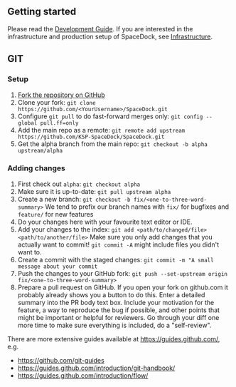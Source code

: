 ## Getting started

Please read the [Development Guide](https://github.com/KSP-SpaceDock/SpaceDock/wiki/Development-Guide).
If you are interested in the infrastructure and production setup of SpaceDock, see [Infrastructure](https://github.com/KSP-SpaceDock/SpaceDock/wiki/Infrastructure).


## GIT

### Setup

1) [Fork the repository on GitHub](https://guides.github.com/activities/forking/)
2) Clone your fork: `git clone https://github.com/<YourUsername>/SpaceDock.git`
3) Configure `git pull` to do fast-forward merges only: `git config --global pull.ff=only`
4) Add the main repo as a remote: `git remote add upstream https://github.com/KSP-SpaceDock/SpaceDock.git`
5) Get the alpha branch from the main repo: `git checkout -b alpha upstream/alpha`


### Adding changes

1) First check out `alpha`: `git checkout alpha`
2) Make sure it is up-to-date: `git pull upstream alpha`
3) Create a new branch: `git checkout -b fix/<one-to-three-word-summary>`
   We tend to prefix our branch names with `fix/` for bugfixes and `feature/` for new features
4) Do your changes here with your favourite text editor or IDE.
5) Add your changes to the index: `git add <path/to/changed/file> <path/to/another/file>`
   Make sure you only add changes that you actually want to commit! `git commit -A` might include files you didn't want to.
6) Create a commit with the staged changes: `git commit -m "A small message about your commit`
7) Push the changes to your GitHub fork: `git push --set-upstream origin fix/<one-to-three-word-summary>`
8) Prepare a pull request on GitHub. If you open your fork on github.com it probably already shows you a button to do this.
   Enter a detailed summary into the PR body text box.
   Include your motivation for the feature, a way to reproduce the bug if possible, and other points that might be important or helpful for reviewers.
   Go through your diff one more time to make sure everything is included, do a "self-review".

There are more extensive guides available at https://guides.github.com/, e.g.
- https://github.com/git-guides
- https://guides.github.com/introduction/git-handbook/
- https://guides.github.com/introduction/flow/
